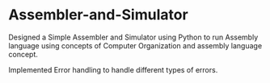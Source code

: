 # Assembler-and-Simulator
Designed a Simple Assembler and Simulator using Python to run Assembly language using concepts of Computer Organization and assembly language concept. 

Implemented Error handling to handle different types of errors.
